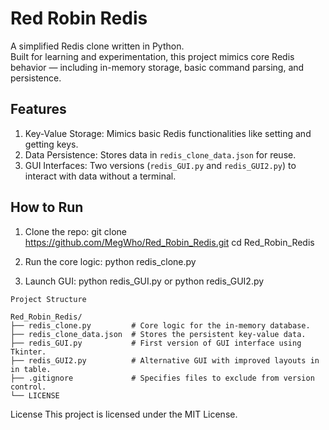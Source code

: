 # Red Robin Redis
A simplified Redis clone written in Python.  
Built for learning and experimentation, this project mimics core Redis behavior — including in-memory storage, basic command parsing, and persistence.

## Features
1. Key-Value Storage: Mimics basic Redis functionalities like setting and getting keys.
2. Data Persistence: Stores data in `redis_clone_data.json` for reuse.
3. GUI Interfaces: Two versions (`redis_GUI.py` and `redis_GUI2.py`) to interact with data without a terminal.

## How to Run

1. Clone the repo:
    git clone https://github.com/MegWho/Red_Robin_Redis.git
    cd Red_Robin_Redis

2. Run the core logic:
    python redis_clone.py

3. Launch GUI:
    python redis_GUI.py 
    or
    python redis_GUI2.py

```text
Project Structure

Red_Robin_Redis/
├── redis_clone.py         # Core logic for the in-memory database.
├── redis_clone_data.json  # Stores the persistent key-value data.
├── redis_GUI.py           # First version of GUI interface using Tkinter.
├── redis_GUI2.py          # Alternative GUI with improved layouts in in table.
├── .gitignore             # Specifies files to exclude from version control.
└── LICENSE 
```

License
This project is licensed under the MIT License.
